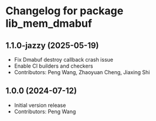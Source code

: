 # Changelog for package lib_mem_dmabuf

## 1.1.0-jazzy (2025-05-19)
- Fix Dmabuf destroy callback crash issue
- Enable CI builders and checkers
- Contributors: Peng Wang, Zhaoyuan Cheng, Jiaxing Shi

## 1.0.0 (2024-07-12)

- Initial version release
- Contributors: Peng Wang
